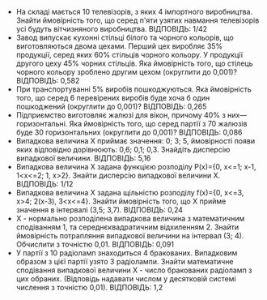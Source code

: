 - На складі мається 10 телевізорів, з яких 4 імпортного виробництва. Знайти ймовірність того, що серед п'яти узятих навмання телевізорів усі будуть вітчизняного виробництва. ВІДПОВІДЬ: 1/42
- Завод випускає кухонні стільці білого та чорного кольорів, що виготовляються двома цехами. Перший цех виробляє 35% продукції, серед яких 60% стільців чорного кольору. У продукції другого цеху 45% чорних стільців. Яка ймовірність того, що стілець чорного кольору зроблено другим цехом (округлити до 0,001)? ВІДПОВІДЬ: 0,582
- При транспортуванні 5% виробів пошкоджуються. Яка ймовірність того, що серед 6 перевірених виробів буде хоча б один пошкоджений (округлити до 0,001)? ВІДПОВІДЬ: 0,265
- Підприємство виготовляє жалюзі для вікон, причому 40% з них—горизонтальні. Яка ймовірність того, що серед партії з 70 жалюзів буде 30 горизонтальних (округлити до 0,001)? ВІДПОВІДЬ: 0,086
- Випадкова величина Х приймає значення: 0; 3; 5, ймовірності появи яких відповідно дорівнюють: 0,6; 0,1; 0,3. Знайдіть дисперсію випадкової величини. ВІДПОВІДЬ: 5,16
- Випадкова величина X задана функцією розподілу P(x)={0, x<=1; x-1, 1<x<=2; 1, x>2}. Знайти дисперсію випадкової величини Х. ВІДПОВІДЬ: 1/12
- Випадкова величина X задана щільністю розподілу f(x)={0, x<=3, x>4; 2(x-3), 3<x<=4}. Знайти ймовірність того, що X прийме значення в інтервалі (3,5; 3,7). ВІДПОВІДЬ: 0,24
- Х - нормально розподілена випадкова величина з математичним сподіванням 1, та середнєквадратичним відхиленням 2. Знайти ймовірність потрапляння випадкової величини на інтервал (3; 4). Обчислити з точністю 0,01. ВІДПОВІДЬ: 0,091
- У партії з 10 радіоламп знаходиться 4 бракованих. Випадковим образом з цієї партії узято 3 радіолампи. Знайти математичне сподівання випадкової величини Х - число бракованих радіоламп з цих обраних. (Відповідь надавати числом у десятковій системі числення з точністю 0,01). ВІДПОВІДЬ: 1,2
